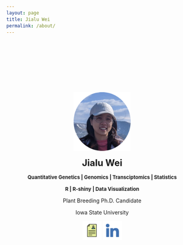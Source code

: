 ```yaml
---
layout: page
title: Jialu Wei
permalink: /about/
---
```


<p align=center>
  <br/><br/><br/><br/><br/><br/><br/><br/>
  <img src ='/public/img/Wei/jlwei.png' width = '150' style="margin-top=:50px;">
</p>

<p align=center style='margin-top:12px;'>
  <b><font size ='+2'>Jialu Wei</font></b>
</p>
<p align=center style='margin-top:5px;'>
  <b><font size ='-1'>Quantitative Genetics | Genomics | Transciptomics | Statistics </font></b>
</p>
<p align=center style='margin-top:5px;'>
  <b><font size ='-1'> R | R-shiny | Data Visualization</font></b>
</p>

<p align=center style='margin-top:8px;'>
  Plant Breeding Ph.D. Candidate
</p>
<p align=center style='margin-top:8px;'>
  Iowa State University
</p>

<p align=center style='margin-top:7px;'>
  <a href="/public/file/Wei_CV_v2_3-page_Feb2022.pdf" class="image fit"><img src ='/public/img/CVlogo.png' width = '50' style="margin-top=:150px;"></a>
  <a href="https://www.linkedin.com/in/jialu-wei-a08442183"><img src ='/public/img/Linkedin-logo.png' width = '50' style="margin-top=:150px;"></a>
</p>


